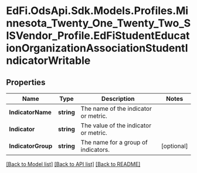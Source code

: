 # EdFi.OdsApi.Sdk.Models.Profiles.Minnesota_Twenty_One_Twenty_Two_SISVendor_Profile.EdFiStudentEducationOrganizationAssociationStudentIndicatorWritable
## Properties

Name | Type | Description | Notes
------------ | ------------- | ------------- | -------------
**IndicatorName** | **string** | The name of the indicator or metric. | 
**Indicator** | **string** | The value of the indicator or metric. | 
**IndicatorGroup** | **string** | The name for a group of indicators. | [optional] 

[[Back to Model list]](../README.md#documentation-for-models) [[Back to API list]](../README.md#documentation-for-api-endpoints) [[Back to README]](../README.md)

